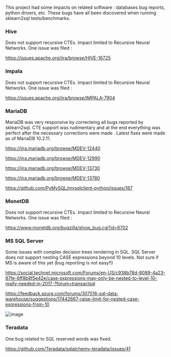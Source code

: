 This project had some impacts on related software : databases bug reports, python drivers, etc. These bugs have all been discovered  when running sklearn2sql tests/benchmarks.


### Hive 

Does not support recursive CTEs. Impact limited to Recursive Neural Networks. One issue was filed :

https://issues.apache.org/jira/browse/HIVE-16725

### Impala 

Does not support recursive CTEs. Impact limited to Recursive Neural Networks. One issue was filed :

https://issues.apache.org/jira/browse/IMPALA-7904

### MariaDB 

MariaDB was very responsive by correcteing all bugs reported by sklearn2sql. CTE support was rudimentary and at the end everything was perfect after the necessary corrections were made . Latest fixes were made as of MariaDB 10.2.11.

https://jira.mariadb.org/browse/MDEV-12440

https://jira.mariadb.org/browse/MDEV-12990

https://jira.mariadb.org/browse/MDEV-13730

https://jira.mariadb.org/browse/MDEV-13780

https://github.com/PyMySQL/mysqlclient-python/issues/187


### MonetDB

Does not support recursive CTEs. Impact limited to Recursive Neural Networks. One issue was filed :

https://www.monetdb.org/bugzilla/show_bug.cgi?id=6702

### MS SQL Server

Some issues with complex decision trees rendering in SQL. SQL Server does not support nesting CASE expressions beyond 10 levels. Not sure if MS is aware of this yet (bug reporting is not easy!!)

https://social.technet.microsoft.com/Forums/en-US/c938b78d-8089-4a23-87fe-6ff8b8f5e42e/case-expressions-may-only-be-nested-to-level-10-really-needed-in-2017-?forum=transactsql

https://feedback.azure.com/forums/307516-sql-data-warehouse/suggestions/17442667-raise-limit-for-nested-case-expressions-from-10

![image](https://user-images.githubusercontent.com/16481992/67395455-4efb9e80-f5a6-11e9-9096-7bf319fd3e6e.png)

### Teradata

One bug related to SQL reserved words was fixed. 

https://github.com/Teradata/sqlalchemy-teradata/issues/41
